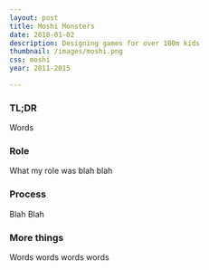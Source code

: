 ```yaml
---
layout: post
title: Moshi Monsters
date: 2018-01-02
description: Designing games for over 100m kids
thumbnail: /images/moshi.png
css: moshi
year: 2011-2015

---
```


### TL;DR
Words

### Role
What my role was blah blah

### Process
Blah Blah

### More things
Words words words words
